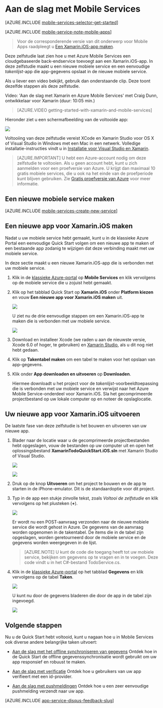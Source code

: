 <properties
    pageTitle="Aan de slag met Mobile Services voor Xamarin iOS-apps | Microsoft Azure"
    description="Volg deze zelfstudie om aan de slag te gaan met Azure Mobile Services voor Xamarin iOS-ontwikkeling."
    services="mobile-services"
    documentationCenter="xamarin"
    authors="conceptdev"
    manager="dwrede"
    editor=""/>

<tags
    ms.service="mobile-services"
    ms.workload="mobile"
    ms.tgt_pltfrm="mobile-xamarin-ios"
    ms.devlang="dotnet"
    ms.topic="hero-article"
    ms.date="07/21/2016"
    ms.author="craig.dunn@xamarin.com"/>

# <a name="getting-started"> </a>Aan de slag met Mobile Services
[AZURE.INCLUDE [mobile-services-selector-get-started](../../includes/mobile-services-selector-get-started.md)]
&nbsp;

[AZURE.INCLUDE [mobile-service-note-mobile-apps](../../includes/mobile-services-note-mobile-apps.md)]
> Voor de corresponderende versie van dit onderwerp voor Mobile Apps raadpleegt u [Een Xamarin.iOS-app maken](../app-service-mobile/app-service-mobile-xamarin-ios-get-started.md).

Deze zelfstudie laat zien hoe u met Azure Mobile Services een cloudgebaseerde back-endservice toevoegt aan een Xamarin.iOS-app. In deze zelfstudie maakt u een nieuwe mobiele service en een eenvoudige *takenlijst*-app die app-gegevens opslaat in de nieuwe mobiele service.

Als u liever een video bekijkt, gebruik dan onderstaande clip. Deze toont dezelfde stappen als deze zelfstudie.

Video: 'Aan de slag met Xamarin en Azure Mobile Services' met Craig Dunn, ontwikkelaar voor Xamarin (duur: 10:05 min.)

> [AZURE.VIDEO getting-started-with-xamarin-and-mobile-services]

Hieronder ziet u een schermafbeelding van de voltooide app:

![][0]

Voltooiing van deze zelfstudie vereist XCode en Xamarin Studio voor OS X of Visual Studio in Windows met een Mac in een netwerk. Volledige installatie-instructies vindt u in [Installatie voor Visual Studio en Xamarin](https://msdn.microsoft.com/library/mt613162.aspx). 

> [AZURE.IMPORTANT] U hebt een Azure-account nodig om deze zelfstudie te voltooien. Als u geen account hebt, kunt u zich aanmelden voor een proefversie van Azure. U krijgt dan maximaal 10 gratis mobiele services, die u ook na het einde van de proefperiode kunt blijven gebruiken. Zie [Gratis proefversie van Azure](https://azure.microsoft.com/pricing/free-trial/) voor meer informatie.

## <a name="create-new-service"> </a>Een nieuwe mobiele service maken

[AZURE.INCLUDE [mobile-services-create-new-service](../../includes/mobile-services-create-new-service.md)]

## Een nieuwe app voor Xamarin.iOS maken

Nadat u uw mobiele service hebt gemaakt, kunt u in de klassieke Azure Portal een eenvoudige Quick Start volgen om een nieuwe app te maken of een bestaande app zodanig te wijzigen dat deze verbinding maakt met uw mobiele service.

In deze sectie maakt u een nieuwe Xamarin.iOS-app die is verbonden met uw mobiele service.

1.  Klik in de [klassieke Azure-portal] op **Mobile Services** en klik vervolgens op de mobiele service die u zojuist hebt gemaakt.

2. Klik op het tabblad Quick Start op **Xamarin.iOS** onder **Platform kiezen** en vouw **Een nieuwe app voor Xamarin.iOS maken** uit.

    ![][6]

    U ziet nu de drie eenvoudige stappen om een Xamarin.iOS-app te maken die is verbonden met uw mobiele service.

    ![][7]

3. Download en installeer Xcode (we raden u aan de nieuwste versie, Xcode 6.0 of hoger, te gebruiken) en [Xamarin Studio], als u dit nog niet hebt gedaan.

4. Klik op **Takentabel maken** om een tabel te maken voor het opslaan van app-gegevens.

5. Klik onder **App downloaden en uitvoeren** op **Downloaden**.

    Hiermee downloadt u het project voor de _takenlijst_-voorbeeldtoepassing die is verbonden met uw mobiele service en verwijst naar het Azure Mobile Service-onderdeel voor Xamarin.iOS. Sla het gecomprimeerde projectbestand op uw lokale computer op en noteer de opslaglocatie.

## Uw nieuwe app voor Xamarin.iOS uitvoeren

De laatste fase van deze zelfstudie is het bouwen en uitvoeren van uw nieuwe app.

1. Blader naar de locatie waar u de gecomprimeerde projectbestanden hebt opgeslagen, vouw de bestanden op uw computer uit en open het oplossingsbestand **XamarinTodoQuickStart.iOS.sln** met Xamarin Studio of Visual Studio.

    ![][8]

    ![][9]

2. Druk op de knop **Uitvoeren** om het project te bouwen en de app te starten in de iPhone-emulator. Dit is de standaardoptie voor dit project.

3. Typ in de app een stukje zinvolle tekst, zoals _Voltooi de zelfstudie_ en klik vervolgens op het plusteken (**+**).

    ![][10]

    Er wordt nu een POST-aanvraag verzonden naar de nieuwe mobiele service die wordt gehost in Azure. De gegevens van de aanvraag worden opgenomen in de takentabel. De items die in de tabel zijn opgeslagen, worden geretourneerd door de mobiele service en de gegevens worden weergegeven in de lijst.

    > [AZURE.NOTE] U kunt de code die toegang heeft tot uw mobiele service, bekijken om gegevens op te vragen en in te voegen. Deze code vindt u in het C#-bestand TodoService.cs.

4. Klik in de [klassieke Azure-portal] op het tabblad **Gegevens** en klik vervolgens op de tabel **Taken**.

    ![][11]

    U kunt nu door de gegevens bladeren die door de app in de tabel zijn ingevoegd.

    ![][12]


## Volgende stappen
Nu u de Quick Start hebt voltooid, kunt u nagaan hoe u in Mobile Services ook diverse andere belangrijke taken uitvoert:

* [Aan de slag met het offline synchroniseren van gegevens] Ontdek hoe in de Quick Start de offline gegevenssynchronisatie wordt gebruikt om uw app responsief en robuust te maken.

* [Aan de slag met verificatie] Ontdek hoe u gebruikers van uw app verifieert met een id-provider.

* [Aan de slag met pushmeldingen] Ontdek hoe u een zeer eenvoudige pushmelding verzendt naar uw app.




[AZURE.INCLUDE [app-service-disqus-feedback-slug](../../includes/app-service-disqus-feedback-slug.md)]

<!-- Anchors. -->
[Aan de slag met Mobile Services]:#getting-started
[Een nieuwe mobiele service maken]:#create-new-service
[Het mobiele service-exemplaar definiëren]:#define-mobile-service-instance
[Volgende stappen]:#next-steps

<!-- Images. -->
[0]: ./media/partner-xamarin-mobile-services-ios-get-started/mobile-quickstart-completed-ios.png
[6]: ./media/partner-xamarin-mobile-services-ios-get-started/mobile-portal-quickstart-xamarin-ios.png
[7]: ./media/partner-xamarin-mobile-services-ios-get-started/mobile-quickstart-steps-xamarin-ios.png
[8]: ./media/partner-xamarin-mobile-services-ios-get-started/mobile-xamarin-project-ios-xs.png
[9]: ./media/partner-xamarin-mobile-services-ios-get-started/mobile-xamarin-project-ios-vs.png
[10]: ./media/partner-xamarin-mobile-services-ios-get-started/mobile-quickstart-startup-ios.png
[11]: ./media/partner-xamarin-mobile-services-ios-get-started/mobile-data-tab.png
[12]: ./media/partner-xamarin-mobile-services-ios-get-started/mobile-data-browse.png


<!-- URLs. -->
[Aan de slag met het offline synchroniseren van gegevens]: mobile-services-xamarin-ios-get-started-offline-data.md
[Aan de slag met verificatie]: partner-xamarin-mobile-services-ios-get-started-users.md
[Aan de slag met pushmeldingen]: partner-xamarin-mobile-services-ios-get-started-push.md

[Xamarin Studio]: http://xamarin.com/download
[iOS SDK voor Mobile Services]: https://go.microsoft.com/fwLink/p/?LinkID=266533

[klassieke Azure-portal]: https://manage.windowsazure.com/



<!--HONumber=ago16_HO4-->


